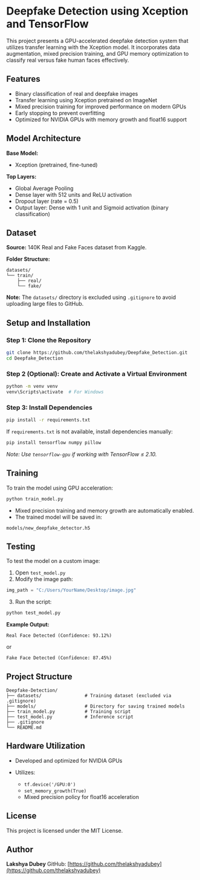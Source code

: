 # Deepfake Detection using Xception and TensorFlow

This project presents a GPU-accelerated deepfake detection system that utilizes transfer learning with the Xception model. It incorporates data augmentation, mixed precision training, and GPU memory optimization to classify real versus fake human faces effectively.

## Features

* Binary classification of real and deepfake images
* Transfer learning using Xception pretrained on ImageNet
* Mixed precision training for improved performance on modern GPUs
* Early stopping to prevent overfitting
* Optimized for NVIDIA GPUs with memory growth and float16 support

## Model Architecture

**Base Model:**

* Xception (pretrained, fine-tuned)

**Top Layers:**

* Global Average Pooling
* Dense layer with 512 units and ReLU activation
* Dropout layer (rate = 0.5)
* Output layer: Dense with 1 unit and Sigmoid activation (binary classification)

## Dataset

**Source:**
140K Real and Fake Faces dataset from Kaggle.

**Folder Structure:**

```
datasets/
└── train/
    ├── real/
    └── fake/
```

**Note:** The `datasets/` directory is excluded using `.gitignore` to avoid uploading large files to GitHub.

## Setup and Installation

### Step 1: Clone the Repository

```bash
git clone https://github.com/thelakshyadubey/Deepfake_Detection.git
cd Deepfake_Detection
```

### Step 2 (Optional): Create and Activate a Virtual Environment

```bash
python -m venv venv
venv\Scripts\activate  # For Windows
```

### Step 3: Install Dependencies

```bash
pip install -r requirements.txt
```

If `requirements.txt` is not available, install dependencies manually:

```bash
pip install tensorflow numpy pillow
```

*Note: Use `tensorflow-gpu` if working with TensorFlow ≤ 2.10.*

## Training

To train the model using GPU acceleration:

```bash
python train_model.py
```

* Mixed precision training and memory growth are automatically enabled.
* The trained model will be saved in:

```
models/new_deepfake_detector.h5
```

## Testing

To test the model on a custom image:

1. Open `test_model.py`
2. Modify the image path:

```python
img_path = "C:/Users/YourName/Desktop/image.jpg"
```

3. Run the script:

```bash
python test_model.py
```

**Example Output:**

```
Real Face Detected (Confidence: 93.12%)
```

or

```
Fake Face Detected (Confidence: 87.45%)
```

## Project Structure

```
Deepfake-Detection/
├── datasets/                # Training dataset (excluded via .gitignore)
├── models/                  # Directory for saving trained models
├── train_model.py           # Training script
├── test_model.py            # Inference script
├── .gitignore
└── README.md
```

## Hardware Utilization

* Developed and optimized for NVIDIA GPUs
* Utilizes:

  * `tf.device('/GPU:0')`
  * `set_memory_growth(True)`
  * Mixed precision policy for float16 acceleration

## License

This project is licensed under the MIT License.

## Author

**Lakshya Dubey**
GitHub: [https://github.com/thelakshyadubey](https://github.com/thelakshyadubey)
